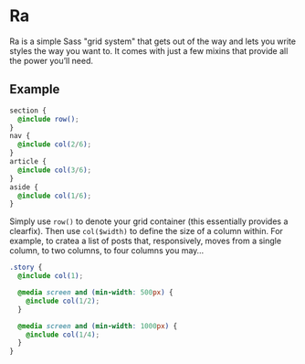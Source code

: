 Ra
====

Ra is a simple Sass "grid system" that gets out of the way and lets you write styles the way you want to. It comes with just a few mixins that provide all the power you’ll need.

Example
----

```scss
section {
  @include row();
}
nav {
  @include col(2/6);
}
article {
  @include col(3/6);
}
aside {
  @include col(1/6);
}
````

Simply use `row()` to denote your grid container (this essentially provides a clearfix). Then use `col($width)` to define the size of a column within. For example, to cratea a list of posts that, responsively, moves from a single column, to two columns, to four columns you may…

```scss
.story {
  @include col(1);

  @media screen and (min-width: 500px) {
    @include col(1/2);
  }

  @media screen and (min-width: 1000px) {
    @include col(1/4);
  }
}
```
